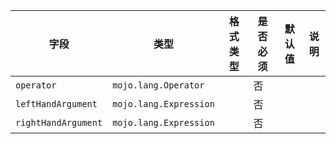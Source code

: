 | 字段 | 类型 | 格式类型 | 是否必须 | 默认值 | 说明 |
|---|---|---|---|---|---|
| `operator` | `mojo.lang.Operator` |  | 否 |  |
| `leftHandArgument` | `mojo.lang.Expression` |  | 否 |  |
| `rightHandArgument` | `mojo.lang.Expression` |  | 否 |  |
